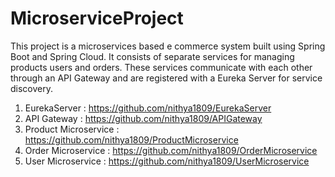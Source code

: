 # MicroserviceProject

This project is a microservices based e commerce system built using Spring Boot and Spring Cloud. It consists of separate services for managing products users and orders. These services communicate with each other through an API Gateway and are registered with a Eureka Server for service discovery.

1. EurekaServer : https://github.com/nithya1809/EurekaServer
2. API Gateway : https://github.com/nithya1809/APIGateway
3. Product Microservice : https://github.com/nithya1809/ProductMicroservice
4. Order Microservice : https://github.com/nithya1809/OrderMicroservice
5. User Microservice : https://github.com/nithya1809/UserMicroservice
